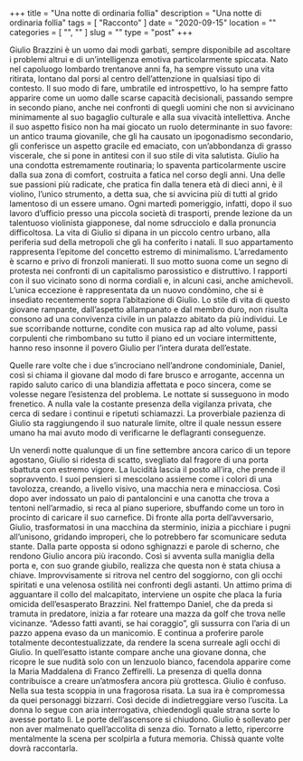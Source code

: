 +++
title = "Una notte di ordinaria follia"
description = "Una notte di ordinaria follia"
tags = [ "Racconto" ]
date = "2020-09-15"
location = ""
categories = [
  "",
  ""
]
slug = ""
type = "post"
+++

Giulio Brazzini è un uomo dai modi garbati, sempre disponibile ad ascoltare i problemi altrui e di un’intelligenza emotiva particolarmente spiccata. Nato nel capoluogo lombardo trentanove anni fa, ha sempre vissuto una vita ritirata, lontano dal porsi al centro dell’attenzione in qualsiasi tipo di contesto. Il suo modo di fare, umbratile ed introspettivo, lo ha sempre fatto apparire come un uomo dalle scarse capacità decisionali, passando sempre in secondo piano, anche nei confronti di quegli uomini che non si avvicinano minimamente al suo bagaglio culturale e alla sua vivacità intellettiva. Anche il suo aspetto fisico non ha mai giocato un ruolo determinante in suo favore: un antico trauma giovanile, che gli ha causato un ipogonadismo secondario, gli conferisce un aspetto gracile ed emaciato, con un’abbondanza di grasso viscerale, che si pone in antitesi con il suo stile di vita salutista. Giulio ha una condotta estremamente routinaria; lo spaventa particolarmente uscire dalla sua zona di comfort, costruita a fatica nel corso degli anni. Una delle sue passioni più radicate, che pratica fin dalla tenera età di dieci anni, è il violino, l’unico strumento, a detta sua, che si avvicina più di tutti al grido lamentoso di un essere umano. Ogni martedì pomeriggio, infatti, dopo il suo lavoro d’ufficio presso una piccola società di trasporti, prende lezione da un talentuoso violinista giapponese, dal nome sdrucciolo e dalla pronuncia difficoltosa. La vita di Giulio si dipana in un piccolo centro urbano, alla periferia sud della metropoli che gli ha conferito i natali. Il suo appartamento rappresenta l’epitome del concetto estremo di minimalismo. L’arredamento è scarno e privo di fronzoli manierati. Il suo motto suona come un segno di protesta nei confronti di un capitalismo parossistico e distruttivo. I rapporti con il suo vicinato sono di norma cordiali e, in alcuni casi, anche amichevoli. L’unica eccezione è rappresentata da un nuovo condòmino, che si è insediato recentemente sopra l’abitazione di Giulio. Lo stile di vita di questo giovane rampante, dall’aspetto allampanato e dal membro duro, non risulta consono ad una convivenza civile in un palazzo abitato da più individui. Le sue scorribande notturne, condite con musica rap ad alto volume, passi corpulenti che rimbombano su tutto il piano ed un vociare intermittente, hanno reso insonne il povero Giulio per l’intera durata dell’estate. 


Quelle rare volte che i due s’incrociano nell’androne condominiale, Daniel, così si chiama il giovane dal modo di fare brusco e arrogante, accenna un rapido saluto carico di una blandizia affettata e poco sincera, come se volesse negare l’esistenza del problema. Le nottate si susseguono in modo frenetico. A nulla vale la costante presenza della vigilanza privata, che cerca di sedare i continui e ripetuti schiamazzi. La proverbiale pazienza di Giulio sta raggiungendo il suo naturale limite, oltre il quale nessun essere umano ha mai avuto modo di verificarne le deflagranti conseguenze.

Un venerdì notte qualunque di un fine settembre ancora carico di un tepore agostano, Giulio si ridesta di scatto, svegliato dal fragore di una porta sbattuta con estremo vigore. La lucidità lascia il posto all’ira, che prende il sopravvento. I suoi pensieri si mescolano assieme come i colori di una tavolozza, creando, a livello visivo, una macchia nera e minacciosa. Così dopo aver indossato un paio di pantaloncini e una canotta che trova a tentoni nell’armadio, si reca al piano superiore, sbuffando come un toro in procinto di caricare il suo carnefice. Di fronte alla porta dell’avversario, Giulio, trasformatosi in una macchina da sterminio, inizia a picchiare i pugni all’unisono, gridando improperi, che lo potrebbero far scomunicare seduta stante. Dalla parte opposta si odono sghignazzi e parole di scherno, che rendono Giulio ancora più iracondo. Così si avventa sulla maniglia della porta e, con suo grande giubilo, realizza che questa non è stata chiusa a chiave. Improvvisamente si ritrova nel centro del soggiorno, con gli occhi spiritati e una velenosa ostilità nei confronti degli astanti. Un attimo prima di agguantare il collo del malcapitato, interviene un ospite che placa la furia omicida dell’esasperato Brazzini. Nel frattempo Daniel, che da preda si tramuta in predatore, inizia a far roteare una mazza da golf che trova nelle vicinanze. “Adesso fatti avanti, se hai coraggio”, gli sussurra con l’aria di un pazzo appena evaso da un manicomio. E continua a proferire parole totalmente decontestualizzate, da rendere la scena surreale agli occhi di Giulio. In quell’esatto istante compare anche una giovane donna, che ricopre le sue nudità solo con un lenzuolo bianco, facendola apparire come la Maria Maddalena di Franco Zeffirelli.  La presenza di quella donna contribuisce a creare un’atmosfera ancora più grottesca.  Giulio è confuso. Nella sua testa scoppia in una fragorosa risata. La sua ira è compromessa da quei personaggi bizzarri. Così decide di indietreggiare verso l’uscita. La donna lo segue con aria interrogativa, chiedendogli quale strana sorte lo avesse portato lì. Le porte dell’ascensore si chiudono. Giulio è sollevato per non aver malmenato quell’accolita di senza dio. Tornato a letto, ripercorre mentalmente la scena per scolpirla a futura memoria. Chissà quante volte dovrà raccontarla.
